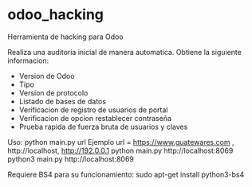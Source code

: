 # odoo_hacking
Herramienta de hacking para Odoo

Realiza una auditoria inicial de manera automatica.
Obtiene la siguiente informacion:
- Version de Odoo
- Tipo
- Version de protocolo
- Listado de bases de datos
- Verificacion de registro de usuarios de portal
- Verificacion de opcion restablecer contraseña
- Prueba rapida de fuerza bruta de usuarios y claves

Uso: python main.py url
Ejemplo url = https://www.guatewares.com , http://localhost, http://192.0.0.1
python main.py http://localhost:8069
python3 main.py http://localhost:8069

Requiere BS4 para su funcionamiento:
sudo apt-get install python3-bs4
